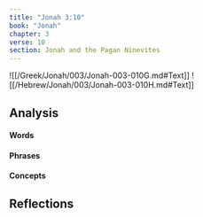 ```yaml
---
title: "Jonah 3:10"
book: "Jonah"
chapter: 3
verse: 10
section: Jonah and the Pagan Ninevites
---
```

![[/Greek/Jonah/003/Jonah-003-010G.md#Text]]
![[/Hebrew/Jonah/003/Jonah-003-010H.md#Text]]

## Analysis

#### Words

#### Phrases

#### Concepts

## Reflections
